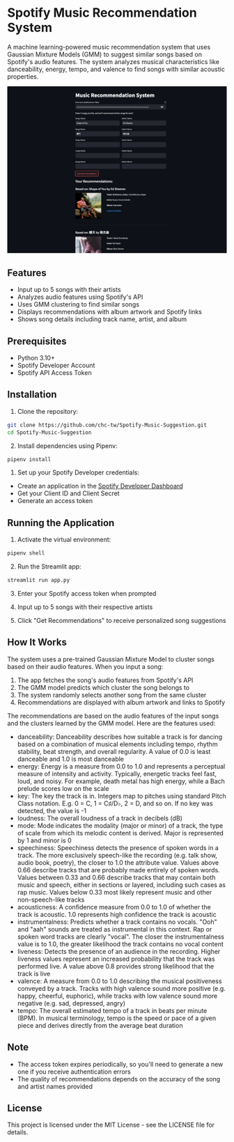 # Spotify Music Recommendation System

A machine learning-powered music recommendation system that uses Gaussian Mixture Models (GMM) to suggest similar songs based on Spotify's audio features. The system analyzes musical characteristics like danceability, energy, tempo, and valence to find songs with similar acoustic properties.

![Demo Image](img/demo.png)


## Features

- Input up to 5 songs with their artists
- Analyzes audio features using Spotify's API
- Uses GMM clustering to find similar songs
- Displays recommendations with album artwork and Spotify links
- Shows song details including track name, artist, and album

## Prerequisites

- Python 3.10+
- Spotify Developer Account
- Spotify API Access Token

## Installation

1. Clone the repository:
```bash
git clone https://github.com/chc-tw/Spotify-Music-Suggestion.git
cd Spotify-Music-Suggestion
```

2. Install dependencies using Pipenv:
```bash
pipenv install
```


1. Set up your Spotify Developer credentials:
- Create an application in the [Spotify Developer Dashboard](https://developer.spotify.com/dashboard)
- Get your Client ID and Client Secret
- Generate an access token

## Running the Application

1. Activate the virtual environment:
```bash
pipenv shell
```

2. Run the Streamlit app:
```bash
streamlit run app.py
```

3. Enter your Spotify access token when prompted

4. Input up to 5 songs with their respective artists

5. Click "Get Recommendations" to receive personalized song suggestions

## How It Works

The system uses a pre-trained Gaussian Mixture Model to cluster songs based on their audio features. When you input a song:

1. The app fetches the song's audio features from Spotify's API
2. The GMM model predicts which cluster the song belongs to
3. The system randomly selects another song from the same cluster
4. Recommendations are displayed with album artwork and links to Spotify

The recommendations are based on the audio features of the input songs and the clusters learned by the GMM model. Here are the features used:

- danceability: Danceability describes how suitable a track is for dancing based on a combination of musical elements including tempo, rhythm stability, beat strength, and overall regularity. A value of 0.0 is least danceable and 1.0 is most danceable
- energy: Energy is a measure from 0.0 to 1.0 and represents a perceptual measure of intensity and activity. Typically, energetic tracks feel fast, loud, and noisy. For example, death metal has high energy, while a Bach prelude scores low on the scale
- key: The key the track is in. Integers map to pitches using standard Pitch Class notation. E.g. 0 = C, 1 = C♯/D♭, 2 = D, and so on. If no key was detected, the value is -1
- loudness: The overall loudness of a track in decibels (dB)
- mode: Mode indicates the modality (major or minor) of a track, the type of scale from which its melodic content is derived. Major is represented by 1 and minor is 0
- speechiness: Speechiness detects the presence of spoken words in a track. The more exclusively speech-like the recording (e.g. talk show, audio book, poetry), the closer to 1.0 the attribute value. Values above 0.66 describe tracks that are probably made entirely of spoken words. Values between 0.33 and 0.66 describe tracks that may contain both music and speech, either in sections or layered, including such cases as rap music. Values below 0.33 most likely represent music and other non-speech-like tracks
- acousticness: A confidence measure from 0.0 to 1.0 of whether the track is acoustic. 1.0 represents high confidence the track is acoustic
- instrumentalness: Predicts whether a track contains no vocals. "Ooh" and "aah" sounds are treated as instrumental in this context. Rap or spoken word tracks are clearly "vocal". The closer the instrumentalness value is to 1.0, the greater likelihood the track contains no vocal content
- liveness: Detects the presence of an audience in the recording. Higher liveness values represent an increased probability that the track was performed live. A value above 0.8 provides strong likelihood that the track is live
- valence: A measure from 0.0 to 1.0 describing the musical positiveness conveyed by a track. Tracks with high valence sound more positive (e.g. happy, cheerful, euphoric), while tracks with low valence sound more negative (e.g. sad, depressed, angry)
- tempo: The overall estimated tempo of a track in beats per minute (BPM). In musical terminology, tempo is the speed or pace of a given piece and derives directly from the average beat duration





## Note

- The access token expires periodically, so you'll need to generate a new one if you receive authentication errors
- The quality of recommendations depends on the accuracy of the song and artist names provided

## License

This project is licensed under the MIT License - see the LICENSE file for details.
